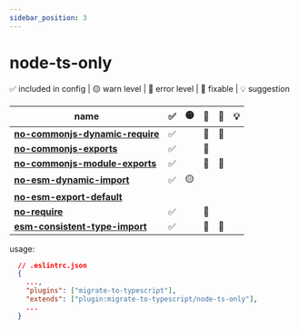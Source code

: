 ```yaml
---
sidebar_position: 3
---
```


# node-ts-only

✅ included in config | 🟡 warn level | 🔴 error level | 🔧 fixable | 💡 suggestion

| name                                                                       | ✅  | 🟡  | 🔴  | 🔧  | 💡  |
| -------------------------------------------------------------------------- | --- | --- | --- | --- | --- |
| **[no-commonjs-dynamic-require](../rules/no-commonjs-dynamic-require.md)** | ✅  |     | 🔴  | 🔧  |     |
| **[no-commonjs-exports](../rules/no-commonjs-exports.md)**                 | ✅  |     | 🔴  |     |     |
| **[no-commonjs-module-exports](../rules/no-commonjs-module-exports.md)**   | ✅  |     | 🔴  | 🔧  |     |
| **[no-esm-dynamic-import](../rules/no-esm-dynamic-import.md)**             | ✅  | 🟡  |     |     |     |
| **[no-esm-export-default](../rules/no-esm-export-default.md)**             |     |     |     |     |     |
| **[no-require](../rules/no-require.md)**                                   | ✅  |     | 🔴  |     |     |
| **[esm-consistent-type-import](../rules/esm-consistent-type-import.md)**   | ✅  |     | 🔴  | 🔧  |     |

usage:

```json
  // .eslintrc.json
  {
    ...,
    "plugins": ["migrate-to-typescript"],
    "extends": ["plugin:migrate-to-typescript/node-ts-only"],
    ...
  }
```
